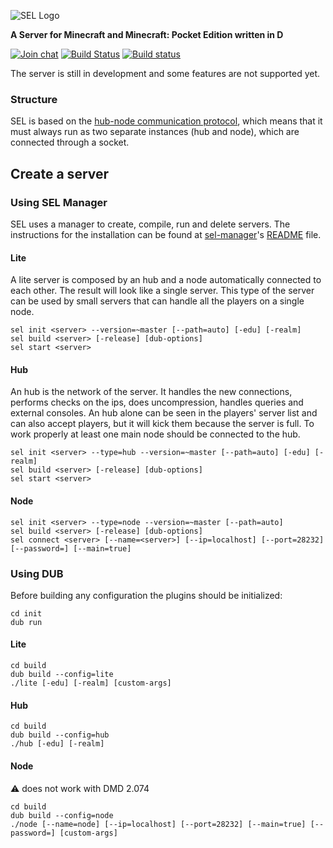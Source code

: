 ![SEL Logo](https://i.imgur.com/cTu1FE5.png)

**A Server for Minecraft and Minecraft: Pocket Edition written in D**

[![Join chat](https://badges.gitter.im/Join%20Chat.svg)](https://gitter.im/sel-project/Lobby)
[![Build Status](https://travis-ci.org/sel-project/sel-server.svg?branch=master)](https://travis-ci.org/sel-project/sel-server)
[![Build status](https://ci.appveyor.com/api/projects/status/9siwvb0p8l9yhx77?svg=true)](https://ci.appveyor.com/project/Kripth/sel-server)

The server is still in development and some features are not supported yet.

### Structure

SEL is based on the [hub-node communication protocol](https://sel-utils.github.io/hncom/2.html), which means that it must always run as two separate instances (hub and node), which are connected through a socket.

## Create a server

### Using SEL Manager

SEL uses a manager to create, compile, run and delete servers. The instructions for the installation can be found at [sel-manager](https://github.com/sel-project/sel-manager/tree/sel-server-2)'s [README](https://github.com/sel-project/sel-manager/blob/sel-server-2/README.md) file.

#### Lite

A lite server is composed by an hub and a node automatically connected to each other. The result will look like a single server. This type of the server can be used by small servers that can handle all the players on a single node.

```
sel init <server> --version=~master [--path=auto] [-edu] [-realm]
sel build <server> [-release] [dub-options]
sel start <server>
```

#### Hub

An hub is the network of the server. It handles the new connections, performs checks on the ips, does uncompression, handles queries and external consoles. An hub alone can be seen in the players' server list and can also accept players, but it will kick them because the server is full. To work properly at least one main node should be connected to the hub.

```
sel init <server> --type=hub --version=~master [--path=auto] [-edu] [-realm]
sel build <server> [-release] [dub-options]
sel start <server>
```

#### Node

```
sel init <server> --type=node --version=~master [--path=auto]
sel build <server> [-release] [dub-options]
sel connect <server> [--name=<server>] [--ip=localhost] [--port=28232] [--password=] [--main=true]
```

### Using DUB

Before building any configuration the plugins should be initialized:
```
cd init
dub run
```

#### Lite

```
cd build
dub build --config=lite
./lite [-edu] [-realm] [custom-args]
```

#### Hub

```
cd build
dub build --config=hub
./hub [-edu] [-realm]
```

#### Node

:warning: does not work with DMD 2.074

```
cd build
dub build --config=node
./node [--name=node] [--ip=localhost] [--port=28232] [--main=true] [--password=] [custom-args]
```
